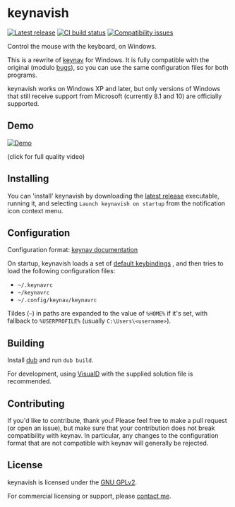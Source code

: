# keynavish

[![Latest release](https://img.shields.io/github/v/release/lesderid/keynavish?sort=semver)](https://github.com/lesderid/keynavish/releases/latest)
[![CI build status](https://img.shields.io/github/workflow/status/lesderid/keynavish/CI)](https://github.com/lesderid/keynavish/actions?query=workflow%3ACI)
[![Compatibility issues](https://img.shields.io/github/issues/lesderid/keynavish/compatibility)](https://github.com/lesderid/keynavish/labels/compatibility)

Control the mouse with the keyboard, on Windows.

This is a rewrite of [keynav](https://github.com/jordansissel/keynav)
for Windows. It is fully compatible with the original (modulo
[bugs](https://github.com/lesderid/keynavish/labels/compatibility)),
so you can use the same configuration files for both programs.

keynavish works on Windows XP and later, but only versions of Windows
that still receive support from Microsoft (currently 8.1 and 10) are
officially supported.

## Demo

[![Demo](https://lesderid.net/keynavish-demo.gif)](https://lesderid.net/keynavish-demo.webm)

(click for full quality video)

## Installing

You can 'install' keynavish by downloading the [latest
release](https://github.com/lesderid/keynavish/releases/latest)
executable, running it, and selecting `Launch keynavish on startup` from
the notification icon context menu.

## Configuration

Configuration format: [keynav
documentation](https://github.com/jordansissel/keynav/blob/master/keynav.pod)

On startup, keynavish loads a set of
[default keybindings](https://github.com/lesderid/keynavish/blob/9cce3b7c8ae03791f8ef3aedcc3015bde2f8a054/src/keynavish/keyboardinput.d#L11-L51)
, and then tries
to load the following configuration files:

* `~/.keynavrc`
* `~/keynavrc`
* `~/.config/keynav/keynavrc`

Tildes (`~`) in paths are expanded to the value of `%HOME%` if it's set,
with fallback to `%USERPROFILE%` (usually `C:\Users\<username>`).

## Building

Install [dub](https://dub.pm/) and run `dub build`.

For development, using [VisualD](https://rainers.github.io/visuald/)
with the supplied solution file is recommended.

## Contributing

If you'd like to contribute, thank you! Please feel free to make a pull
request (or open an issue), but make sure that your contribution does
not break compatibility with keynav. In particular, any changes to the
configuration format that are not compatible with keynav will generally
be rejected.

## License

keynavish is licensed under the [GNU GPLv2](/LICENSE).

For commercial licensing or support, please [contact
me](https://lesderid.net).
